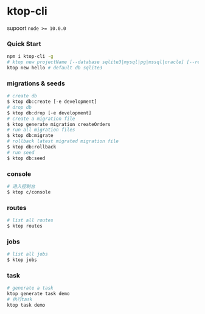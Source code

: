 # ktop-cli
supoort `node >= 10.0.0`
### Quick Start

```bash
npm i ktop-cli -g
# ktop new projectName [--database sqlite3|mysql|pg|mssql|oracle] [--registry https://registry.npm.taobao.org]
ktop new hello # default db sqlite3
```


### migrations & seeds
```bash
# create db
$ ktop db:create [-e development]
# drop db
$ ktop db:drop [-e development]
# create a migration file
$ ktop generate migration createOrders
# run all migration files
$ ktop db:migrate
# rollback latest migrated migration file  
$ ktop db:rollback
# run seed
$ ktop db:seed
```

### console

```bash
# 进入控制台
$ ktop c/console
```

### routes

```bash
# list all routes
$ ktop routes
```

### jobs

```bash
# list all jobs
$ ktop jobs
```

### task
```bash
# generate a task
ktop generate task demo
# 执行task
ktop task demo
```
